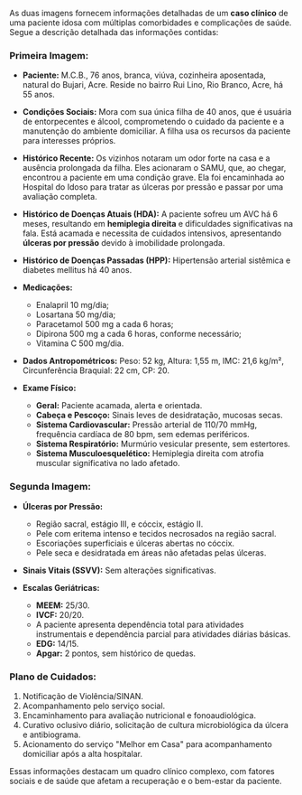 As duas imagens fornecem informações detalhadas de um **caso clínico** de uma paciente idosa com múltiplas comorbidades e complicações de saúde. Segue a descrição detalhada das informações contidas:

### Primeira Imagem:

- **Paciente:** M.C.B., 76 anos, branca, viúva, cozinheira aposentada, natural do Bujari, Acre. Reside no bairro Rui Lino, Rio Branco, Acre, há 55 anos.
- **Condições Sociais:** Mora com sua única filha de 40 anos, que é usuária de entorpecentes e álcool, comprometendo o cuidado da paciente e a manutenção do ambiente domiciliar. A filha usa os recursos da paciente para interesses próprios.
- **Histórico Recente:** Os vizinhos notaram um odor forte na casa e a ausência prolongada da filha. Eles acionaram o SAMU, que, ao chegar, encontrou a paciente em uma condição grave. Ela foi encaminhada ao Hospital do Idoso para tratar as úlceras por pressão e passar por uma avaliação completa.
- **Histórico de Doenças Atuais (HDA):** A paciente sofreu um AVC há 6 meses, resultando em **hemiplegia direita** e dificuldades significativas na fala. Está acamada e necessita de cuidados intensivos, apresentando **úlceras por pressão** devido à imobilidade prolongada.
- **Histórico de Doenças Passadas (HPP):** Hipertensão arterial sistêmica e diabetes mellitus há 40 anos.
- **Medicações:** 
  - Enalapril 10 mg/dia;
  - Losartana 50 mg/dia;
  - Paracetamol 500 mg a cada 6 horas;
  - Dipirona 500 mg a cada 6 horas, conforme necessário;
  - Vitamina C 500 mg/dia.
- **Dados Antropométricos:** Peso: 52 kg, Altura: 1,55 m, IMC: 21,6 kg/m², Circunferência Braquial: 22 cm, CP: 20.

- **Exame Físico:**
  - **Geral:** Paciente acamada, alerta e orientada.
  - **Cabeça e Pescoço:** Sinais leves de desidratação, mucosas secas.
  - **Sistema Cardiovascular:** Pressão arterial de 110/70 mmHg, frequência cardíaca de 80 bpm, sem edemas periféricos.
  - **Sistema Respiratório:** Murmúrio vesicular presente, sem estertores.
  - **Sistema Musculoesquelético:** Hemiplegia direita com atrofia muscular significativa no lado afetado.

### Segunda Imagem:

- **Úlceras por Pressão:** 
  - Região sacral, estágio III, e cóccix, estágio II.
  - Pele com eritema intenso e tecidos necrosados na região sacral.
  - Escoriações superficiais e úlceras abertas no cóccix.
  - Pele seca e desidratada em áreas não afetadas pelas úlceras.
  
- **Sinais Vitais (SSVV):** Sem alterações significativas.

- **Escalas Geriátricas:**
  - **MEEM:** 25/30.
  - **IVCF:** 20/20.
  - A paciente apresenta dependência total para atividades instrumentais e dependência parcial para atividades diárias básicas.
  - **EDG:** 14/15.
  - **Apgar:** 2 pontos, sem histórico de quedas.

### Plano de Cuidados:
1. Notificação de Violência/SINAN.
2. Acompanhamento pelo serviço social.
3. Encaminhamento para avaliação nutricional e fonoaudiológica.
4. Curativo oclusivo diário, solicitação de cultura microbiológica da úlcera e antibiograma.
5. Acionamento do serviço "Melhor em Casa" para acompanhamento domiciliar após a alta hospitalar.

Essas informações destacam um quadro clínico complexo, com fatores sociais e de saúde que afetam a recuperação e o bem-estar da paciente.